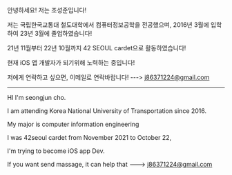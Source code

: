 
안녕하세요! 저는 조성준입니다!

저는 국립한국교통대 철도대학에서 컴퓨터정보공학을 전공했으며,
2016년 3월에 입학하여 23년 3월에 졸업하였습니다!

21년 11월부터 22년 10월까지 42 SEOUL cardet으로 활동하였습니다!

현재 iOS 앱 개발자가 되기위해 노력하는 중입니다!

저에게 연락하고 싶으면, 이메일로 연락바랍니다! ---> j86371224@gmail.com

-----------------------------------------------------------------------------

HI I'm seongjun cho.

I am attending Korea National University of Transportation since 2016.

My major is computer information engineering

I was 42seoul cardet from November 2021 to October 22,

I'm trying to become iOS app Dev.

If you want send massage, it can help that ---> j86371224@gmail.com
